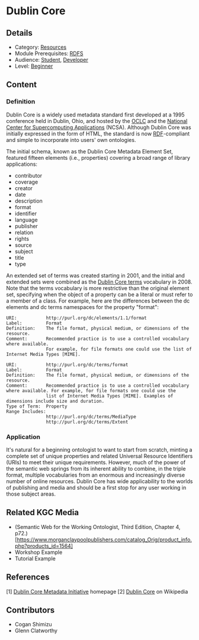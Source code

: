 # Dublin Core
## Details
* Category: [Resources](../../categories/Resources.md)
* Module Prerequisites: [RDFS](../../modules/rdfs/RDFS.md)
* Audience: [Student](../../audiences/Student.md), [Developer](../../audiences/Developer.md)
* Level: [Beginner](../../levels/Beginner.md)

## Content

### Definition

Dublin Core is a widely used metadata standard first developed at a 1995 conference held in Dublin, Ohio, and hosted by the [OCLC](https://www.oclc.org/en/about.html?cmpid=md_ab) and the [National Center for Supercomputing Applications](https://www.ncsa.illinois.edu) (NCSA). Although Dublin Core was initially expressed in the form of HTML, the standard is now [RDF](../modules/RDF/RDF.md)-compliant and simple to incorporate into users' own ontologies.

The initial schema, known as the Dublin Core Metadata Element Set, featured fifteen elements (i.e., properties) covering a broad range of library applications:

* contributor
* coverage
* creator
* date
* description
* format
* identifier
* language
* publisher
* relation
* rights
* source
* subject
* title
* type

An extended set of terms was created starting in 2001, and the initial and extended sets were combined as the [Dublin Core terms](https://www.dublincore.org/specifications/dublin-core/dcmi-terms/) vocabulary in 2008. Note that the terms vocabulary is more restrictive than the original element set, specifying when the object of a property can be a literal or must refer to a member of a class. For example, here are the differences between the dc elements and dc terms namespaces for the property "format":

    URI:           http://purl.org/dc/elements/1.1/format
    Label:         Format
    Definition:    The file format, physical medium, or dimensions of the resource.
    Comment:       Recommended practice is to use a controlled vocabulary where available. 
                   For example, for file formats one could use the list of Internet Media Types [MIME].
    
    URI:           http://purl.org/dc/terms/format
    Label:         Format
    Definition:    The file format, physical medium, or dimensions of the resource.
    Comment:       Recommended practice is to use a controlled vocabulary where available. For example, for file formats one could use the
                   list of Internet Media Types [MIME]. Examples of dimensions include size and duration.
    Type of Term:  Property
    Range Includes:     
                   http://purl.org/dc/terms/MediaType
                   http://purl.org/dc/terms/Extent
      
### Application

It's natural for a beginning ontologist to want to start from scratch, minting a complete set of unique properties and related Universal Resource Identifiers (URIs) to meet their unique requirements. However, much of the power of the semantic web springs from its inherent ability to combine, in the triple format, multiple vocabularies from an enormous and increasingly diverse number of online resources. Dublin Core has wide applicability to the worlds of publishing and media and should be a first stop for any user working in those subject areas.

## Related KGC Media
* (Semantic Web for the Working Ontologist, Third Edition, Chapter 4, p72.)[https://www.morganclaypoolpublishers.com/catalog_Orig/product_info.php?products_id=1564]
* Workshop Example
* Tutorial Example

## References
[1] [Dublin Core Metadata Initiative](https://www.dublincore.org) homepage
[2] [Dublin Core](https://en.wikipedia.org/wiki/Dublin_Core) on Wikipedia

## Contributors
* Cogan Shimizu
* Glenn Clatworthy
